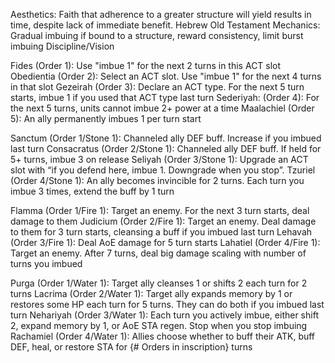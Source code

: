 Aesthetics: Faith that adherence to a greater structure will yield results in time, despite lack of immediate benefit. Hebrew Old Testament
Mechanics: Gradual imbuing if bound to a structure, reward consistency, limit burst imbuing
Discipline/Vision

Fides (Order 1): Use "imbue 1" for the next 2 turns in this ACT slot
Obedientia (Order 2): Select an ACT slot. Use "imbue 1" for the next 4 turns in that slot
Gezeirah (Order 3): Declare an ACT type. For the next 5 turn starts, imbue 1 if you used that ACT type last turn
Sederiyah: (Order 4): For the next 5 turns, units cannot imbue 2+ power at a time
Maalachiel (Order 5): An ally permanently imbues 1 per turn start

Sanctum (Order 1/Stone 1): Channeled ally DEF buff. Increase if you imbued last turn
Consacratus (Order 2/Stone 1): Channeled ally DEF buff. If held for 5+ turns, imbue 3 on release
Seliyah (Order 3/Stone 1): Upgrade an ACT slot with “if you defend here, imbue 1. Downgrade when you stop”.
Tzuriel (Order 4/Stone 1): An ally becomes invincible for 2 turns. Each turn you imbue 3 times, extend the buff by 1 turn

Flamma (Order 1/Fire 1): Target an enemy. For the next 3 turn starts, deal damage to them
Judicium (Order 2/Fire 1): Target an enemy. Deal damage to them for 3 turn starts, cleansing a buff if you imbued last turn
Lehavah (Order 3/Fire 1): Deal AoE damage for 5 turn starts
Lahatiel (Order 4/Fire 1): Target an enemy. After 7 turns, deal big damage scaling with number of turns you imbued

Purga (Order 1/Water 1): Target ally cleanses 1 or shifts 2 each turn for 2 turns
Lacrima (Order 2/Water 1): Target ally expands memory by 1 or restores some HP each turn for 5 turns. They can do both if you imbued last turn
Nehariyah (Order 3/Water 1): Each turn you actively imbue, either shift 2, expand memory by 1, or AoE STA regen. Stop when you stop imbuing
Rachamiel (Order 4/Water 1): Allies choose whether to buff their ATK, buff DEF, heal, or restore STA for {# Orders in inscription} turns